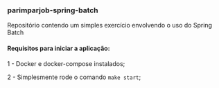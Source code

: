 ### parimparjob-spring-batch

Repositório contendo um simples exercício envolvendo o uso do Spring Batch

#### Requisitos para iniciar a aplicação:

1 - Docker e docker-compose instalados;

2 - Simplesmente rode o comando `make start`;


